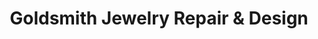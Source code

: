 ---
title: "Goldsmith Jewelry Repair & Design"
url: /bowling-green/goldsmith-jewelry-repair-und-design/
shop: Schmuck
---